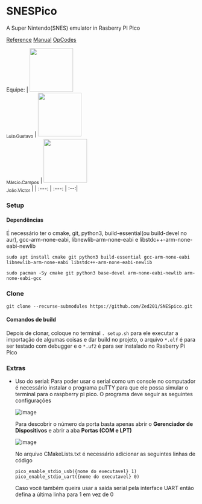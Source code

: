 # SNESPico

A Super Nintendo(SNES) emulator in Rasberry PI Pico

[Reference](https://wiki.superfamicom.org/65816-reference)
[Manual](https://web.archive.org/web/20221112231515if_/http://archive.6502.org/datasheets/wdc_65816_programming_manual.pdf)
[OpCodes](https://undisbeliever.net/snesdev/65816-opcodes.html)


Equipe:
| [<img src="https://avatars.githubusercontent.com/u/96800329?v=4" width=115><br><sub>Luiz Gustavo</sub>](https://github.com/Zed201) |  [<img src="https://avatars.githubusercontent.com/u/123107373?v=4" width=115><br><sub>Márcio Campos</sub>](https://github.com/MAACJR032)  | [<img src="https://avatars.githubusercontent.com/u/98539736?v=4" width=115><br><sub>João Victor</sub>](https://github.com/jambis-prg) |
| :---: | :---: | :--:|


### Setup
#### Dependências
É necessário ter o cmake, git, python3, build-essential(ou build-devel no aur), gcc-arm-none-eabi, libnewlib-arm-none-eabi e libstdc++-arm-none-eabi-newlib
```
sudo apt install cmake git python3 build-essential gcc-arm-none-eabi libnewlib-arm-none-eabi libstdc++-arm-none-eabi-newlib
```

```
sudo pacman -Sy cmake git python3 base-devel arm-none-eabi-newlib arm-none-eabi-gcc
```

### Clone
```
git clone --recurse-submodules https://github.com/Zed201/SNESpico.git
```

#### Comandos de build
Depois de clonar, coloque no terminal `. setup.sh` para ele executar a importação de algumas coisas e dar build no projeto, o arquivo `*.elf` é para ser testado com debugger e o `*.uf2` é para ser instalado no Rasberry Pi Pico

### Extras
- Uso do serial: Para poder usar o serial como um console no computador é necessário instalar o programa puTTY para que ele possa simular o terminal para o raspberry pi pico. O programa deve seguir as seguintes configurações
  
  ![image](https://github.com/user-attachments/assets/5274ac69-c26f-44b3-91ff-340a5a579c71)

  Para descobrir o número da porta basta apenas abrir o **Gerenciador de Dispositivos** e abrir a aba **Portas (COM e LPT)**
  
  ![image](https://github.com/user-attachments/assets/e9a5f109-c928-4c38-81aa-dc4bbd121f77)

  No arquivo CMakeLists.txt é necessário adicionar as seguintes linhas de código
  ```
  pico_enable_stdio_usb({nome do executavel} 1)
  pico_enable_stdio_uart({nome do executavel} 0)
  ```
  Caso você também queira usar a saída serial pela interface UART então defina a última linha para 1 em vez de 0

